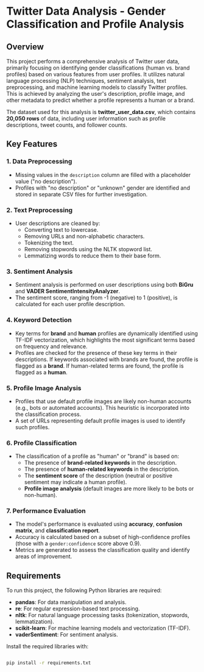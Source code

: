 # Twitter Data Analysis - Gender Classification and Profile Analysis

## Overview
This project performs a comprehensive analysis of Twitter user data, primarily focusing on identifying gender classifications (human vs. brand profiles) based on various features from user profiles. It utilizes natural language processing (NLP) techniques, sentiment analysis, text preprocessing, and machine learning models to classify Twitter profiles. This is achieved by analyzing the user's description, profile image, and other metadata to predict whether a profile represents a human or a brand.

The dataset used for this analysis is **twitter_user_data.csv**, which contains **20,050 rows** of data, including user information such as profile descriptions, tweet counts, and follower counts.

## Key Features

### 1. **Data Preprocessing**
- Missing values in the `description` column are filled with a placeholder value ("no description").
- Profiles with "no description" or "unknown" gender are identified and stored in separate CSV files for further investigation.

### 2. **Text Preprocessing**
- User descriptions are cleaned by:
  - Converting text to lowercase.
  - Removing URLs and non-alphabetic characters.
  - Tokenizing the text.
  - Removing stopwords using the NLTK stopword list.
  - Lemmatizing words to reduce them to their base form.

### 3. **Sentiment Analysis**
- Sentiment analysis is performed on user descriptions using both **BiGru** and **VADER SentimentIntensityAnalyzer**.
- The sentiment score, ranging from -1 (negative) to 1 (positive), is calculated for each user profile description.

### 4. **Keyword Detection**
- Key terms for **brand** and **human** profiles are dynamically identified using TF-IDF vectorization, which highlights the most significant terms based on frequency and relevance.
- Profiles are checked for the presence of these key terms in their descriptions. If keywords associated with brands are found, the profile is flagged as a **brand**. If human-related terms are found, the profile is flagged as a **human**.

### 5. **Profile Image Analysis**
- Profiles that use default profile images are likely non-human accounts (e.g., bots or automated accounts). This heuristic is incorporated into the classification process.
- A set of URLs representing default profile images is used to identify such profiles.

### 6. **Profile Classification**
- The classification of a profile as "human" or "brand" is based on:
  - The presence of **brand-related keywords** in the description.
  - The presence of **human-related keywords** in the description.
  - The **sentiment score** of the description (neutral or positive sentiment may indicate a human profile).
  - **Profile image analysis** (default images are more likely to be bots or non-human).

### 7. **Performance Evaluation**
- The model's performance is evaluated using **accuracy**, **confusion matrix**, and **classification report**.
- Accuracy is calculated based on a subset of high-confidence profiles (those with a `gender:confidence` score above 0.9).
- Metrics are generated to assess the classification quality and identify areas of improvement.

## Requirements
To run this project, the following Python libraries are required:
- **pandas**: For data manipulation and analysis.
- **re**: For regular expression-based text processing.
- **nltk**: For natural language processing tasks (tokenization, stopwords, lemmatization).
- **scikit-learn**: For machine learning models and vectorization (TF-IDF).
- **vaderSentiment**: For sentiment analysis.

Install the required libraries with:

```bash

pip install -r requirements.txt

```



